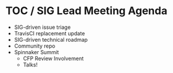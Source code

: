 # TOC / SIG Lead Meeting Agenda

- SIG-driven issue triage
- TravisCI replacement update
- SIG-driven technical roadmap
- Community repo
- Spinnaker Summit
  - CFP Review Involvement
  - Talks!
